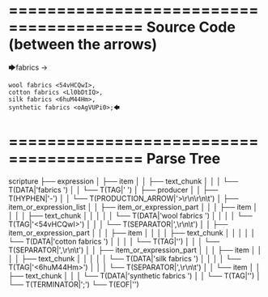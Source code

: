 ========================================
Source Code (between the arrows)
========================================

🡆fabrics <QpeudYXy> ->

	wool fabrics <54vHCQwI>,
	cotton fabrics <Ll0bDtIQ>,
	silk fabrics <6huM44Hm>,
	synthetic fabrics <oAgVUPi0>;🡄

========================================
Parse Tree
========================================

scripture
├── expression
│   ├── item
│   │   ├── text_chunk
│   │   │   └── T(DATA|'fabrics ')
│   │   └── T(TAG|'<QpeudYXy> ')
│   ├── producer
│   │   ├── T(HYPHEN|'-')
│   │   └── T(PRODUCTION_ARROW|'>\r\n\r\n\t')
│   ├── item_or_expression_list
│   │   ├── item_or_expression_part
│   │   │   ├── item
│   │   │   │   ├── text_chunk
│   │   │   │   │   └── T(DATA|'wool fabrics ')
│   │   │   │   └── T(TAG|'<54vHCQwI>')
│   │   │   └── T(SEPARATOR|',\r\n\t')
│   │   ├── item_or_expression_part
│   │   │   ├── item
│   │   │   │   ├── text_chunk
│   │   │   │   │   └── T(DATA|'cotton fabrics ')
│   │   │   │   └── T(TAG|'<Ll0bDtIQ>')
│   │   │   └── T(SEPARATOR|',\r\n\t')
│   │   ├── item_or_expression_part
│   │   │   ├── item
│   │   │   │   ├── text_chunk
│   │   │   │   │   └── T(DATA|'silk fabrics ')
│   │   │   │   └── T(TAG|'<6huM44Hm>')
│   │   │   └── T(SEPARATOR|',\r\n\t')
│   │   └── item
│   │       ├── text_chunk
│   │       │   └── T(DATA|'synthetic fabrics ')
│   │       └── T(TAG|'<oAgVUPi0>')
│   └── T(TERMINATOR|';')
└── T(EOF|'<EOF>')